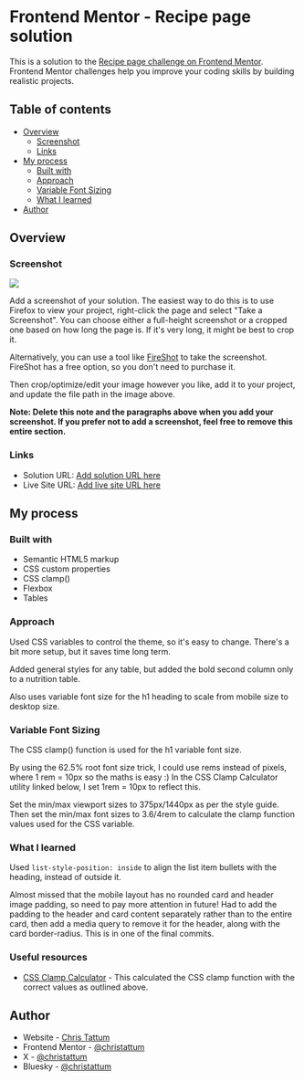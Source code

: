 # Frontend Mentor - Recipe page solution

This is a solution to the [Recipe page challenge on Frontend Mentor](https://www.frontendmentor.io/challenges/recipe-page-KiTsR8QQKm). Frontend Mentor challenges help you improve your coding skills by building realistic projects. 

## Table of contents

- [Overview](#overview)
  - [Screenshot](#screenshot)
  - [Links](#links)
- [My process](#my-process)
  - [Built with](#built-with)
  - [Approach](#approach)
  - [Variable Font Sizing](#variable-font-sizing)
  - [What I learned](#what-i-learned)
- [Author](#author)

## Overview

### Screenshot

![](./screenshot.jpg)

Add a screenshot of your solution. The easiest way to do this is to use Firefox to view your project, right-click the page and select "Take a Screenshot". You can choose either a full-height screenshot or a cropped one based on how long the page is. If it's very long, it might be best to crop it.

Alternatively, you can use a tool like [FireShot](https://getfireshot.com/) to take the screenshot. FireShot has a free option, so you don't need to purchase it. 

Then crop/optimize/edit your image however you like, add it to your project, and update the file path in the image above.

**Note: Delete this note and the paragraphs above when you add your screenshot. If you prefer not to add a screenshot, feel free to remove this entire section.**

### Links

- Solution URL: [Add solution URL here](https://your-solution-url.com)
- Live Site URL: [Add live site URL here](https://your-live-site-url.com)

## My process

### Built with

- Semantic HTML5 markup
- CSS custom properties
- CSS clamp()
- Flexbox
- Tables

### Approach

Used CSS variables to control the theme, so it's easy to change. There's a bit more setup, but it saves time long term.

Added general styles for any table, but added the bold second column only to a nutrition table.

Also uses variable font size for the h1 heading to scale from mobile size to desktop size.

### Variable Font Sizing

The CSS clamp() function is used for the h1 variable font size.

By using the 62.5% root font size trick, I could use rems instead of pixels, where 1 rem = 10px so the maths is easy :) In the CSS Clamp Calculator utility linked below, I set 1rem = 10px to reflect this.

Set the min/max viewport sizes to 375px/1440px as per the style guide. Then set the min/max font sizes to 3.6/4rem to calculate the clamp function values used for the CSS variable.

### What I learned

Used ```list-style-position: inside``` to align the list item bullets with the heading, instead of outside it.

Almost missed that the mobile layout has no rounded card and header image padding, so need to pay more attention in future! Had to add the padding to the header and card content separately rather than to the entire card, then add a media query to remove it for the header, along with the card border-radius. This is in one of the final commits.

### Useful resources

- [CSS Clamp Calculator](https://clamp-calculator.netlify.app) - This calculated the CSS clamp function with the correct values as outlined above.

## Author

- Website - [Chris Tattum](https://christattum.com)
- Frontend Mentor - [@christattum](https://www.frontendmentor.io/profile/christattum)
- X - [@christattum](https://www.x.com/christattum)
- Bluesky - [@christattum](https://bsky.app/profile/christattum.bsky.social)

